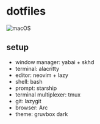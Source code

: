 # dotfiles
![macOS](<CleanShot-2024-04-15-2 -56-00.png>)


## setup

* window manager: yabai + skhd
* terminal: alacritty
* editor: neovim + lazy
* shell: bash
* prompt: starship
* terminal multiplexer: tmux
* git: lazygit
* browser: Arc
* theme: gruvbox dark